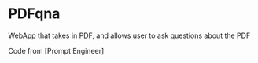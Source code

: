 # PDFqna

WebApp that takes in PDF, and allows user to ask questions about the PDF

Code from [Prompt Engineer] 
